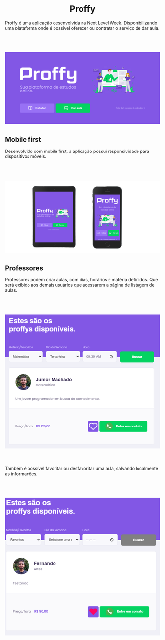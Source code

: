 <h1 align="center">Proffy</h1>
<p>Proffy é uma aplicação desenvolvida na Next Level Week. Disponibilizando uma plataforma onde é possível oferecer ou contratar o serviço de dar aula.</p>
<br/>
<h1 align="center"><img src="desktop.png"></h1>

<h2>Mobile first</h2>
<p>Desenvolvido com mobile first, a aplicação possui responsividade para dispositivos móveis.</p>
<br/>
<h1 align="center"><img src="mobile.png"></h1>

<h2>Professores</h2>
<p>Professores podem criar aulas, com dias, horários e matéria definidos. Que será exibido aos demais usuários que acessarem a página de listagem de aulas.</p>
<br/>
<h1 align="center"><img src="listagem.png"></h1>
<br/>
<p>Também é possível favoritar ou desfavoritar uma aula, salvando localmente as informações.</p>
<br/>
<h1 align="center"><img src="fav.png"></h1>